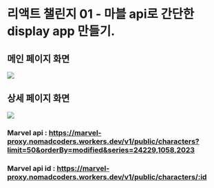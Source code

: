 # 리액트 챌린지 01 - 마블 api로 간단한 display app 만들기.

## 메인 페이지 화면
![](https://velog.velcdn.com/images/mintae1117/post/80041024-96e8-4ff8-a10b-4893b43a10fe/image.png)

## 상세 페이지 화면
![](https://velog.velcdn.com/images/mintae1117/post/033cd14f-4411-4d97-ac87-6a67b721c6da/image.png)

### Marvel api : https://marvel-proxy.nomadcoders.workers.dev/v1/public/characters?limit=50&orderBy=modified&series=24229,1058,2023
### Marvel api id : https://marvel-proxy.nomadcoders.workers.dev/v1/public/characters/:id